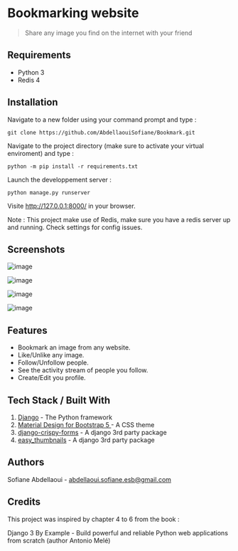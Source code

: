# Bookmarking website
> Share any image you find on the internet with your friend

## Requirements
* Python 3
* Redis 4

## Installation

Navigate to a new folder using your command prompt and type :

`git clone https://github.com/AbdellaouiSofiane/Bookmark.git`

Navigate to the project directory (make sure to activate your virtual enviroment) and type :

`python -m pip install -r requirements.txt`

Launch the developpement server :

`python manage.py runserver`

Visite http://127.0.0.1:8000/ in your browser.

Note : This project make use of Redis, make sure you have a redis server up and running. Check settings for config issues.

## Screenshots

![image](https://user-images.githubusercontent.com/62038668/116131614-e4607d00-a6cc-11eb-804d-6529091836d7.png)

![image](https://user-images.githubusercontent.com/62038668/116131735-0e19a400-a6cd-11eb-9eed-4e6fc8cd9ba8.png)

![image](https://user-images.githubusercontent.com/62038668/116131883-33a6ad80-a6cd-11eb-83a0-09781ec2e858.png)

![image](https://user-images.githubusercontent.com/62038668/116132051-618bf200-a6cd-11eb-8d90-7a4689731cf3.png)


## Features

* Bookmark an image from any website.
* Like/Unlike any image.
* Follow/Unfollow people.
* See the activity stream of people you follow.
* Create/Edit you profile.


## Tech Stack / Built With

1. [Django](https://docs.djangoproject.com/en/3.1/) - The Python framework
2. [Material Design for Bootstrap 5 ](https://mdbootstrap.com/) - A CSS theme
3. [django-crispy-forms](https://django-crispy-forms.readthedocs.io/en/latest/index.html) - A django 3rd party package
4. [easy_thumbnails](https://easy-thumbnails.readthedocs.io/en/latest/) - A django 3rd party package



## Authors

Sofiane Abdellaoui - abdellaoui.sofiane.esb@gmail.com

## Credits

This project was inspired by chapter 4 to 6 from the book :

Django 3 By Example - Build powerful and reliable Python web applications from scratch (author Antonio Melé)



